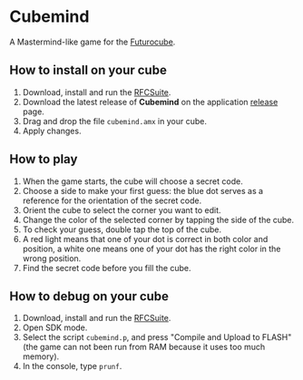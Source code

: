 # Cubemind
A Mastermind-like game for the [Futurocube](http://www.futurocube.com).

## How to install on your cube
1. Download, install and run the [RFCSuite](http://www.futurocube.com/support).
2. Download the latest release of **Cubemind** on the application [release](https://github.com/matco/cubemind/releases) page.
3. Drag and drop the file ```cubemind.amx``` in your cube.
4. Apply changes.

## How to play
1. When the game starts, the cube will choose a secret code.
2. Choose a side to make your first guess: the blue dot serves as a reference for the orientation of the secret code.
3. Orient the cube to select the corner you want to edit.
4. Change the color of the selected corner by tapping the side of the cube.
5. To check your guess, double tap the top of the cube.
6. A red light means that one of your dot is correct in both color and position, a white one means one of your dot has the right color in the wrong position.
7. Find the secret code before you fill the cube.

## How to debug on your cube
1. Download, install and run the [RFCSuite](http://www.futurocube.com/support).
2. Open SDK mode.
3. Select the script ```cubemind.p```, and press "Compile and Upload to FLASH" (the game can not been run from RAM because it uses too much memory).
4. In the console, type ```prunf```.
